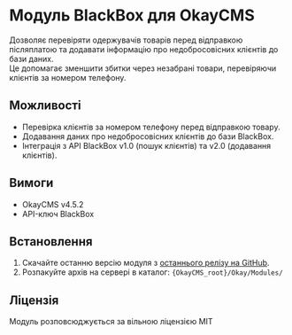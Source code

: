 # Модуль BlackBox для OkayCMS

Дозволяє перевіряти одержувачів товарів перед відправкою післяплатою та додавати інформацію про недобросовісних клієнтів до бази даних.  
Це допомагає зменшити збитки через незабрані товари, перевіряючи клієнтів за номером телефону.

## Можливості

- Перевірка клієнтів за номером телефону перед відправкою товару.  
- Додавання даних про недобросовісних клієнтів до бази BlackBox.  
- Інтеграція з API BlackBox v1.0 (пошук клієнтів) та v2.0 (додавання клієнтів).

## Вимоги

- OkayCMS v4.5.2  
- API-ключ BlackBox

## Встановлення

1. Скачайте останню версію модуля з [останнього релізу на GitHub](https://github.com/devSviat/BlackBox-OkayCMS/releases/latest).  
2. Розпакуйте архів на сервері в каталог: `{OkayCMS_root}/Okay/Modules/`  

## Ліцензія

Модуль розповсюджується за вільною ліцензією MIT